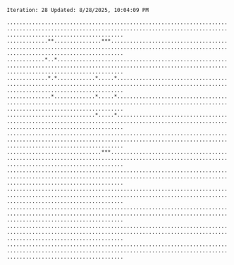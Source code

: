 `Iteration: 28 Updated: 8/28/2025, 10:04:09 PM`
<!-- GOL_START -->
`.................................................................................................................................................................................`</br>
`.............**...............***................................................................................................................................................`</br>
`............*..*.................................................................................................................................................................`</br>
`.............*.*............*.....*..............................................................................................................................................`</br>
`..............*.............*.....*..............................................................................................................................................`</br>
`............................*.....*..............................................................................................................................................`</br>
`.................................................................................................................................................................................`</br>
`..............................***................................................................................................................................................`</br>
`.................................................................................................................................................................................`</br>
`.................................................................................................................................................................................`</br>
`.................................................................................................................................................................................`</br>
`.................................................................................................................................................................................`</br>
`.................................................................................................................................................................................`</br>
<!-- GOL_END -->

